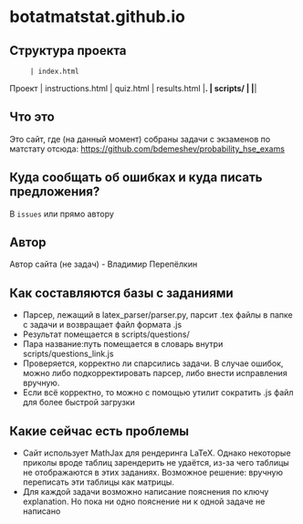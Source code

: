 # botatmatstat.github.io

## Структура проекта

         | index.html
  Проект | instructions.html
         | quiz.html
         | results.html 
         |____________________.
         |      scripts/      | 
         |____________________|
         
## Что это
Это сайт, где (на данный момент) собраны задачи c экзаменов по матстату отсюда: https://github.com/bdemeshev/probability_hse_exams
## Куда сообщать об ошибках и куда писать предложения?
В `issues` или прямо автору
## Автор
Автор сайта (не задач) - Владимир Перепёлкин
## Как составляются базы с заданиями

- Парсер, лежащий в latex_parser/parser.py, парсит .tex файлы в папке с задачи и возвращает файл формата .js
- Результат помещается в scripts/questions/
- Пара название:путь помещается в словарь внутри scripts/questions_link.js
- Проверяется, корректно ли спарсились задачи. В случае ошибок, можно либо подкорректировать парсер, либо внести исправления вручную.
- Если всё корректно, то можно с помощью утилит сократить .js файл для более быстрой загрузки

## Какие сейчас есть проблемы

- Сайт использует MathJax для рендеринга LaTeX. Однако некоторые приколы вроде таблиц зарендерить не удаётся, из-за чего таблицы не отображаются в этих заданиях. Возможное решение: вручную переписать эти таблицы как матрицы.
- Для каждой задачи возможно написание пояснения по ключу explanation. Но пока ни одно пояснение ни к одной задаче не написано

